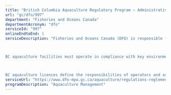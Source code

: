 ```yaml
---
title: "British Columbia Aquaculture Regulatory Program – Administrative Changes"
url: "gc/dfo/997"
department: "Fisheries and Oceans Canada"
departmentAcronym: "dfo"
serviceId: "997"
onlineEndtoEnd: 1
serviceDescription: "Fisheries and Oceans Canada (DFO) is responsible for issuing BC aquaculture licences for marine finfish, shellfish, freshwater (or land-based) and enhancement operations. 



BC aquaculture facilities must operate in compliance with key environmental and health legislation such as the Health of Animals Act, Food and Drugs Act, and Species at Risk Act. 



BC aquaculture licences define the responsibilities of operators and assure processors and consumers that they are buying seafood from a licensed facility."
serviceUrl: "https://www.dfo-mpo.gc.ca/aquaculture/regulations-reglements-eng.html"
programDescription: "Aquaculture Management"
---
```

